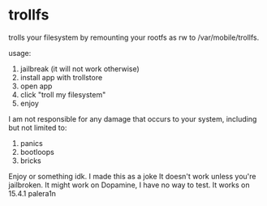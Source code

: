 # trollfs
trolls your filesystem by remounting your rootfs as rw to /var/mobile/trollfs.

usage:
1. jailbreak (it will not work otherwise)
2. install app with trollstore
3. open app
4. click "troll my filesystem"
5. enjoy

I am not responsible for any damage that occurs to your system, including but not limited to:
1. panics
2. bootloops
3. bricks

Enjoy or something idk. I made this as a joke
It doesn't work unless you're jailbroken. It might work on Dopamine, I have no way to test. It works on 15.4.1 palera1n
